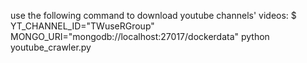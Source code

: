 use the following command to download youtube channels' videos:
    $ YT_CHANNEL_ID="TWuseRGroup" MONGO_URI="mongodb://localhost:27017/dockerdata" python youtube_crawler.py 


